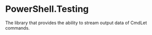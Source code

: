 # PowerShell.Testing
The library that provides the ability to stream output data of CmdLet commands.
